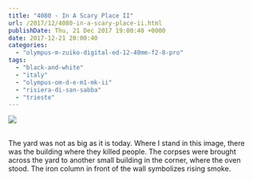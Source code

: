 ```yaml
---
title: "4080 - In A Scary Place II"
url: /2017/12/4080-in-a-scary-place-ii.html
publishDate: Thu, 21 Dec 2017 19:00:40 +0000
date: 2017-12-21 20:00:40
categories: 
  - "olympus-m-zuiko-digital-ed-12-40mm-f2-8-pro"
tags: 
  - "black-and-white"
  - "italy"
  - "olympus-om-d-e-m1-mk-ii"
  - "risiera-di-san-sabba"
  - "trieste"
---
```

<div class="container">
<div class="center"><a target="_blank" href="https://d25zfm9zpd7gm5.cloudfront.net/1200x1200/2017/20170526_110630_lr.jpg"><img class="webfeedsFeaturedVisual" src="https://d25zfm9zpd7gm5.cloudfront.net/0600x0600/2017/20170526_110630_lr.jpg" /></a></div>
</div>
<br />

The yard was not as big as it is today. Where I stand in this image, there was the building where they killed people. The corpses were brought across the yard to another small building in the corner, where the oven stood. The iron column in front of the wall symbolizes rising smoke.

